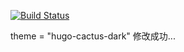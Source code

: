 [![Build Status](https://travis-ci.org/djkloop/djkloop.cn.svg?branch=master)](https://travis-ci.org/djkloop/djkloop.cn)

theme = "hugo-cactus-dark"
修改成功...
